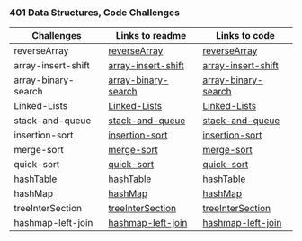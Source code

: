 ### 401 Data Structures, Code Challenges


|    Challenges     |                  Links to readme                        |           Links to code                            |
|-------------------|---------------------------------------------------------|----------------------------------------------------|
|  reverseArray     | [reverseArray](challenges/reverseArray/readme.md)       | [reverseArray](challenges/reverseArray/app/src/main/java/reverseArray/App.java)  |
|  array-insert-shift    | [array-insert-shift](challenges/array-insert-shift/readme.md)       | [array-insert-shift](challenges/array-insert-shift/app/src/main/java/array/insert/shift/App.java)  |
|  array-binary-search     | [array-binary-search](challenges/array-binary-search/readme.md)       | [array-binary-search](challenges/array-binary-search/app/src/main/java/array/binary/search/App.java)  |
|  Linked-Lists     | [Linked-Lists](challenges/linkedList/readme.md)       | [Linked-Lists](challenges/linkedList/app/src/main/java/linkedList/App.java)  |
|  stack-and-queue     | [stack-and-queue](challenges/stack-and-queue/readme.md)       | [stack-and-queue](challenges/stack-and-queue/app/src/main/java/stack/and/queue/PseudoQueue.java)  |
|  insertion-sort     | [insertion-sort](challenges/insertion-sort/readme.md)       | [insertion-sort](challenges/insertion-sort/app/src/main/java/InsetionSort/App.java)  |
|  merge-sort     | [merge-sort](challenges/merge-sort/readme.md)       | [merge-sort](challenges/merge-sort/app/src/main/java/MergeSort/App.java)  |
|  quick-sort     | [quick-sort](challenges/quick-sort/readme.md)       | [quick-sort](challenges/quick-sort/app/src/main/java/QuickSort/QuickSort.java)  |
|  hashTable     | [hashTable](challenges/hashTable/readme.md)       | [hashTable](challenges/hashTable/app/src/main/java/HashTable/HashTable.java)  |
|  hashMap     | [hashMap](challenges/hashMap/readme.md)       | [hashMap](challenges/hashMap/app/src/main/java/hashMap/Hashmap.java)  |
|  treeInterSection     | [treeInterSection](challenges/treeInterSection/readme.md)       | [treeInterSection](challenges/treeInterSection/app/src/main/java/TreeIntersection/TreeIntersection.java)  |
|  hashmap-left-join     | [hashmap-left-join](challenges/hashmap-left-join/readme.md)       | [hashmap-left-join](challenges/hashmap-left-join/app/src/main/java/HashMapLeftJoin/HashMapLeftJoin.java)  |
